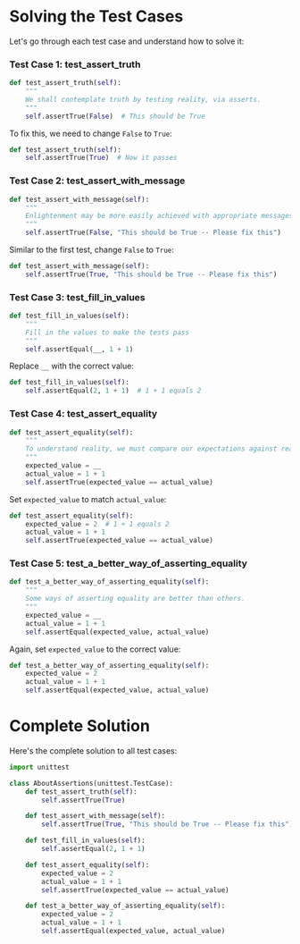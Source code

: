 
# Solving the Test Cases

Let's go through each test case and understand how to solve it:

### Test Case 1: test_assert_truth
```python
def test_assert_truth(self):
    """
    We shall contemplate truth by testing reality, via asserts.
    """
    self.assertTrue(False)  # This should be True
```
To fix this, we need to change `False` to `True`:
```python
def test_assert_truth(self):
    self.assertTrue(True)  # Now it passes
```

### Test Case 2: test_assert_with_message
```python
def test_assert_with_message(self):
    """
    Enlightenment may be more easily achieved with appropriate messages.
    """
    self.assertTrue(False, "This should be True -- Please fix this")
```
Similar to the first test, change `False` to `True`:
```python
def test_assert_with_message(self):
    self.assertTrue(True, "This should be True -- Please fix this")
```

### Test Case 3: test_fill_in_values
```python
def test_fill_in_values(self):
    """
    Fill in the values to make the tests pass
    """
    self.assertEqual(__, 1 + 1)
```
Replace `__` with the correct value:
```python
def test_fill_in_values(self):
    self.assertEqual(2, 1 + 1)  # 1 + 1 equals 2
```

### Test Case 4: test_assert_equality
```python
def test_assert_equality(self):
    """
    To understand reality, we must compare our expectations against reality.
    """
    expected_value = __
    actual_value = 1 + 1
    self.assertTrue(expected_value == actual_value)
```
Set `expected_value` to match `actual_value`:
```python
def test_assert_equality(self):
    expected_value = 2  # 1 + 1 equals 2
    actual_value = 1 + 1
    self.assertTrue(expected_value == actual_value)
```

### Test Case 5: test_a_better_way_of_asserting_equality
```python
def test_a_better_way_of_asserting_equality(self):
    """
    Some ways of asserting equality are better than others.
    """
    expected_value = __
    actual_value = 1 + 1
    self.assertEqual(expected_value, actual_value)
```
Again, set `expected_value` to the correct value:
```python
def test_a_better_way_of_asserting_equality(self):
    expected_value = 2
    actual_value = 1 + 1
    self.assertEqual(expected_value, actual_value)
```

# Complete Solution

Here's the complete solution to all test cases:

```python
import unittest

class AboutAssertions(unittest.TestCase):
    def test_assert_truth(self):
        self.assertTrue(True)

    def test_assert_with_message(self):
        self.assertTrue(True, "This should be True -- Please fix this")

    def test_fill_in_values(self):
        self.assertEqual(2, 1 + 1)

    def test_assert_equality(self):
        expected_value = 2
        actual_value = 1 + 1
        self.assertTrue(expected_value == actual_value)

    def test_a_better_way_of_asserting_equality(self):
        expected_value = 2
        actual_value = 1 + 1
        self.assertEqual(expected_value, actual_value)
```